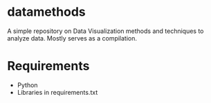 # datamethods
A simple repository on Data Visualization methods and techniques to analyze data. Mostly serves as a compilation.

# Requirements
* Python
* Libraries in requirements.txt


